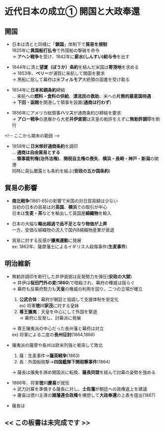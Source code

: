 # 近代日本の成立➀ 開国と大政奉還

## 開国

- 日本は清とと同様に「**鎖国**」体制下で**貿易を規制**  
  1825年に**異国船打払令**で外国船の撃破を命令  
  → **アヘン戦争**を受け、1842年に**薪水(しんすい)給与令**を出す  

- 1844年に清と**望厦（ぼうか）条約**を結んだ米国は**寄港地**を求める  
  → 1853年、**ペリー**が浦賀に来航して開国を要求  
  → 黒船に屈して幕府は米**フィルモア**大統領の国書を受け取る  

- 1854年に**日本和親条約**締結  
  ... 来航への**燃料・食料の供給**、**漂流民の救助**、米への**片務的最恵国待遇**  
  → **下田・函館**を開港して領事を設置(**通商は行わず**)  

- 1856年にアメリカ総領事**ハリス**が通商条約び締結を要求  
  → **アロー戦争**の進展から大老**井伊直弼**は天皇の勅許をえずに**無勅許調印**を断行  

\<!-- ここから期末の範囲 -->  

- 1858年に**日米修好通商条約**を調印  
  ... **通商は自由貿易とする**  
  ... **領事裁判権(治外法権)**、**関税自主権の喪失**、**横浜・長崎・神戸・新潟**の開港  
  同時に英仏蘭露とも条約を結ぶ(**安政の五か国条約**)  

## 貿易の影響

- **南北戦争**(1861-65)の影響で米国の対日貿易額は少ない  
  当初の日本の貿易は対**英国**、**横浜**での取引が中心  
  日本は**生麦・茶**などを輸出して英国産**綿織物**を輸入  

- 日本の大幅な**輸出超過で品不足となり物価が上昇**  
  一方、安価な綿織物の流入で国内8綿織物産業が衰退  

- 貿易に対する反感が**攘夷運動**に発展  
  ex: 1862年、薩摩藩士によるイギリス人殺傷事件(**生麦事件**)  

## 明治維新

- 無勅許調印を断行した井伊直弼は反発勢力を弾圧(**安政の大獄**)  
  → 井伊は**桜田門外の変**(**1860**)で暗殺され、幕府の権威は揺らぐ  
  → 幕府も反幕府勢力も**天皇**の権威の利用を図り、二つの立場が確立  

  1. **公武合体**：幕府が朝廷と協調して支援体制を安定化  
    ex) 将軍**徳川家茂**に対する皇妹  
  1. **尊王攘夷**：天皇を中心にして外国を撃退  
    → 幕府に反発し、討幕派に発展  

  → 尊王攘夷派の中心だった長州藩と幕府は対立  
    ex) 将軍による二度の**長州征討**(1864,1866)  

- 攘夷派の薩摩や長州は欧米列強と衝突して敗北  

  1. 薩：生麦事件→**薩英戦争**(1863)  
  1. 長：外国船砲撃→**四国艦隊下関砲撃事件**(1864)  

  → 薩長は攘夷を諦め開国派に転換、**薩長同盟**を結んで討幕の姿勢を強める  

- 1866年、将軍**徳川慶喜**が就任  
  → 武力討幕を準備する薩長に対し、**土佐藩**が朝廷への政権返上を建議  
  → 慶喜は徳川主導の**諸藩連合政権**を構想して**大政奉還**の上表を提出(1867)  

- 薩長は

## << この板書は未完成です >>
